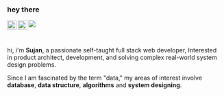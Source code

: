 ### hey there 
 <a href="https://www.linkedin.com/in/abhisheknaiidu/">
  <img align="left" alt="Abhishek's LinkedIN" width="22px" src="https://raw.githubusercontent.com/peterthehan/peterthehan/master/assets/linkedin.svg" />

</a>
<a href="https://twitter.com/abhisheknaiidu">
  <img align="left" alt="Abhishek Naidu | Twitter" width="22px" src="https://raw.githubusercontent.com/peterthehan/peterthehan/master/assets/twitter.svg" />
</a>

</a>

![](https://visitor-badge.glitch.me/badge?page_id=ninjasujan.ninjasujan)

<br />

hi, i'm **Sujan**, a passionate self-taught full stack web developer, Interested in product architect, development, and solving complex real-world system design problems.

Since I am fascinated by the term "data," my areas of interest involve **database**, **data structure**, **algorithms** and **system designing**.
